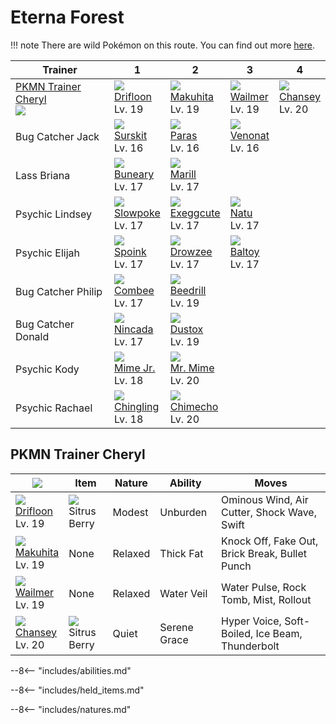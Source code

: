 # Eterna Forest

!!! note
    There are wild Pokémon on this route. You can find out more [here](../../wild_pokemon/eterna_forest/).


Trainer                              | 1                                 | 2                                 | 3                               | 4
---                                  | ---                               | ---                               | ---                             | ---
[PKMN Trainer Cheryl]<br>![][cheryl] | ![][425]<br>[Drifloon]<br>Lv. 19  | ![][296]<br>[Makuhita]<br>Lv. 19  | ![][320]<br>[Wailmer]<br>Lv. 19 | ![][113]<br>[Chansey]<br>Lv. 20
Bug Catcher Jack                     | ![][283]<br>[Surskit]<br>Lv. 16   | ![][046]<br>[Paras]<br>Lv. 16     | ![][048]<br>[Venonat]<br>Lv. 16 | &nbsp;
Lass Briana                          | ![][427]<br>[Buneary]<br>Lv. 17   | ![][183]<br>[Marill]<br>Lv. 17    | &nbsp;                          | &nbsp;
Psychic Lindsey                      | ![][079]<br>[Slowpoke]<br>Lv. 17  | ![][102]<br>[Exeggcute]<br>Lv. 17 | ![][177]<br>[Natu]<br>Lv. 17    | &nbsp;
Psychic Elijah                       | ![][325]<br>[Spoink]<br>Lv. 17    | ![][096]<br>[Drowzee]<br>Lv. 17   | ![][343]<br>[Baltoy]<br>Lv. 17  | &nbsp;
Bug Catcher Philip                   | ![][415]<br>[Combee]<br>Lv. 17    | ![][015]<br>[Beedrill]<br>Lv. 19  | &nbsp;                          | &nbsp;
Bug Catcher Donald                   | ![][290]<br>[Nincada]<br>Lv. 17   | ![][269]<br>[Dustox]<br>Lv. 19    | &nbsp;                          | &nbsp;
Psychic Kody                         | ![][439]<br>[Mime Jr.]<br>Lv. 18  | ![][122]<br>[Mr. Mime]<br>Lv. 20  | &nbsp;                          | &nbsp;
Psychic Rachael                      | ![][433]<br>[Chingling]<br>Lv. 18 | ![][358]<br>[Chimecho]<br>Lv. 20  | &nbsp;                          | &nbsp;

## PKMN Trainer Cheryl

![][cheryl]                      | Item                              | Nature  | Ability      | Moves
---                              | ---                               | ---     | ---          | ---
![][425]<br>[Drifloon]<br>Lv. 19 | ![][sitrus-berry]<br>Sitrus Berry | Modest  | Unburden     | Ominous Wind, Air Cutter, Shock Wave, Swift
![][296]<br>[Makuhita]<br>Lv. 19 | None                              | Relaxed | Thick Fat    | Knock Off, Fake Out, Brick Break, Bullet Punch
![][320]<br>[Wailmer]<br>Lv. 19  | None                              | Relaxed | Water Veil   | Water Pulse, Rock Tomb, Mist, Rollout
![][113]<br>[Chansey]<br>Lv. 20  | ![][sitrus-berry]<br>Sitrus Berry | Quiet   | Serene Grace | Hyper Voice, Soft-Boiled, Ice Beam, Thunderbolt

--8<-- "includes/abilities.md"

--8<-- "includes/held_items.md"

--8<-- "includes/natures.md"

[PKMN Trainer Cheryl]: #pkmn-trainer-cheryl
[Beedrill]: ../../pokemon_changes/015/
[Paras]: ../../pokemon_changes/046/
[Venonat]: ../../pokemon_changes/048/
[Slowpoke]: ../../pokemon_changes/079/
[Drowzee]: ../../pokemon_changes/096/
[Exeggcute]: ../../pokemon_changes/102/
[Chansey]: ../../pokemon_changes/113/
[Mr. Mime]: ../../pokemon_changes/122/
[Natu]: ../../pokemon_changes/177/
[Marill]: ../../pokemon_changes/183/
[Dustox]: ../../pokemon_changes/269/
[Surskit]: ../../pokemon_changes/283/
[Nincada]: ../../pokemon_changes/290/
[Makuhita]: ../../pokemon_changes/296/
[Wailmer]: ../../pokemon_changes/320/
[Spoink]: ../../pokemon_changes/325/
[Baltoy]: ../../pokemon_changes/343/
[Chimecho]: ../../pokemon_changes/358/
[Combee]: ../../pokemon_changes/415/
[Drifloon]: ../../pokemon_changes/425/
[Buneary]: ../../pokemon_changes/427/
[Chingling]: ../../pokemon_changes/433/
[Mime Jr.]: ../../pokemon_changes/439/
[sitrus-berry]: ../img/items/sitrus-berry.png
[015]: ../img/pokemon/015.png
[046]: ../img/pokemon/046.png
[048]: ../img/pokemon/048.png
[079]: ../img/pokemon/079.png
[096]: ../img/pokemon/096.png
[102]: ../img/pokemon/102.png
[113]: ../img/pokemon/113.png
[122]: ../img/pokemon/122.png
[177]: ../img/pokemon/177.png
[183]: ../img/pokemon/183.png
[269]: ../img/pokemon/269.png
[283]: ../img/pokemon/283.png
[290]: ../img/pokemon/290.png
[296]: ../img/pokemon/296.png
[320]: ../img/pokemon/320.png
[325]: ../img/pokemon/325.png
[343]: ../img/pokemon/343.png
[358]: ../img/pokemon/358.png
[415]: ../img/pokemon/415.png
[425]: ../img/pokemon/425.png
[427]: ../img/pokemon/427.png
[433]: ../img/pokemon/433.png
[439]: ../img/pokemon/439.png
[cheryl]: ../img/trainer/cheryl.png
